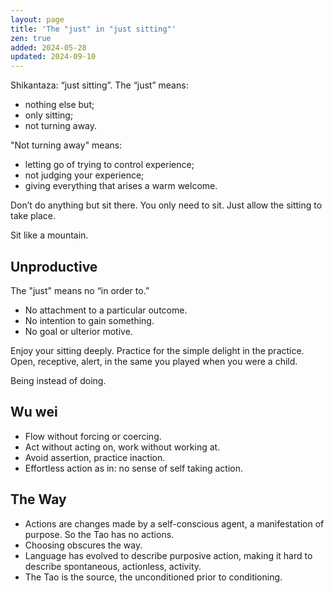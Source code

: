 ```yaml
---
layout: page
title: 'The "just" in "just sitting"'
zen: true
added: 2024-05-28
updated: 2024-09-10
---
```



<span lang="ja">Shikantaza</span>: “just sitting”. The “just” means:

- nothing else but;
- only sitting;
- not turning away.

"Not turning away" means:

- letting go of trying to control experience;
- not judging your experience;
- giving everything that arises a warm welcome.

Don’t do anything but sit there. You only need to sit. Just allow the sitting to take place.

Sit like a mountain.

## Unproductive

The "just" means no “in order to.”

- No attachment to a particular outcome.
- No intention to gain something.
- No goal or ulterior motive.

Enjoy your sitting deeply. Practice for the simple delight in the practice. Open, receptive, alert, in the same you played when you were a child.

Being instead of doing.

## Wu wei

- Flow without forcing or coercing.
- Act without acting on, work without working at.
- Avoid assertion, practice inaction.
- Effortless action as in: no sense of self taking action.

## The Way

- Actions are changes made by a self-conscious agent, a manifestation of purpose. So the Tao has no actions. 
- Choosing obscures the way.
- Language has evolved to describe purposive action, making it hard to describe spontaneous, actionless, activity.
- The Tao is the source, the unconditioned prior to conditioning. 